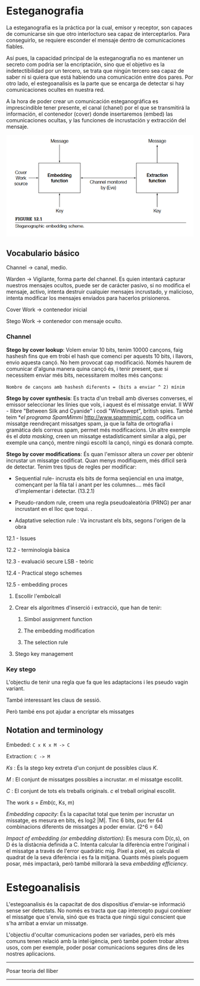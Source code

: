 # Esteganografia

La esteganografia es la práctica por la cual, emisor y receptor, son capaces de comunicarse sin que otro interlocturo sea capaz de interceptarlos. Para conseguirlo, se requiere esconder el mensaje dentro de comunicaciones fiables.

Así pues, la capacidad principal de la esteganografia no es mantener un secreto com podria ser la encriptación, sino que el objetivo es la indetectibilidad por un tercero, se trata que ningún tercero sea capaz de saber ni si quiera que está habiendo una comunicación entre dos pares. Por otro lado, el estegoanalisis es la parte que se encarga de detectar si hay comunicaciones ocultes en nuestra red.

A la hora de poder crear un comunicación esteganográfica es imprescindible tener presente, el canal (chanel) por el que se transmitirá la información, el contenedor (cover) donde insertaremos (embed) las comunicaciones ocultas, y las funciones de incrustación y extracción del mensaje.

<picture>
 <img alt="Esquema básico de esteganografia." src="scheme_stego.png">
</picture>

## Vocabulario básico

Channel -> canal, medio.

Warden -> Vigilante, forma parte del channel. Es quien intentará capturar nuestros mensajes ocultos, puede ser de carácter pasivo, si no modifica el mensaje, activo, intenta destruir cualquier mensajes incrustado, y malicioso, intenta modificar los mensajes enviados para hacerlos prisioneros.

Cover Work -> contenedor inicial

Stego Work -> contenedor con mensaje oculto.

### Channel

**Stego by cover lookup**: Volem enviar 10 bits, tenim 10000 cançons, faig hashesh fins que em trobi el hash que comenci per aquests 10 bits, i llavors, envio aquesta cançó. No hem provocat cap modificació. Només haurem de comunicar d'alguna manera quina cançó és, i tenir present, que si necessitem enviar més bits, necessitarem moltes més cançons:

`Nombre de cançons amb hashesh diferents = (bits a enviar ^ 2) mínim`

**Stego by cover synthesis**: Es tracta d'un treball amb diverses converses, el emissor seleccionar les línies que vols, i aquest és el missatge enviat. II WW - llibre "Between Silk and Cyanide" i codi "Windswept", british spies. També teim **el programa SpamMimmi* http://www.spammimic.com, codifica un missatge reendreçant missatges spam, ja que la falta de ortografia i gramàtica dels correus spam, permet més modificacions. Un altre exemple és el *data masking*, creen un missatge estadísticament similar a algú, per exemple una cançó, mentre ningú escolti la cançó, ningú es donarà compte.

**Stego by cover modifications**: És quan l'emissor altera un *cover* per obtenir incrustar un missatge codificat. Quan menys modifiquem, més difícil serà de detectar. Tenim tres tipus de regles per modificar:

- Sequential rule- incrusta els bits de forma seqüencial en una imatge, començant per la fila tal i anant per les columnes.... més fàcil d'implementar i detectar. (13.2.1)

- Pseudo-random rule, creem una regla pseudoaleatòria (PRNG) per anar incrustant en el lloc que toqui. .

- Adaptative selection rule : Va incrustant els bits, segons l'origen de la obra







12.1 - Issues

12.2 - terminologia bàsica

12.3 - evaluació secure LSB - teòric

12.4 - Practical stego schemes

12.5 - embedding proces







1. Escollir l'embolcall

2. Crear els algoritmes d'inserció i extracció, que han de tenir:

   1. Simbol assignment function

   2. The embedding modification

   3. The selection rule

3. Stego key management





### Key stego

L'objectiu de tenir una regla que fa que les adaptacions i les pseudo vagin variant.

També interessant les claus de sessió.

Però també ens pot ajudar a encriptar els missatges



## Notation and terminology

Embeded: `C x K x M -> C`

Extraction: `C -> M`

*K$s$* : És la stego key extreta d'un conjunt de possibles claus *K*.

*M* : El conjunt de missatges possibles a incrustar. *m* el missatge escollit.

*C* : El conjunt de tots els treballs originals. *c* el treball original escollit.

The work *s* = *Emb*(c, K$s$, m)

*Embedding capacity*: És la capacitat total que tenim per incrustar un missatge, es mesura en bits, és log$2$ |M|. Tinc 6 bits, puc fer 64 combinacions diferents de missatges a poder enviar. (2^6 = 64)

*Impact of embedding (or embedding distortion)*:  Es mesura com D(c,s), on D és la distàcnia definida a C. Intenta calcular la diferència entre l'original i el missatge a través de l'error quadràtic mig. Pixel a pixel, es calcula el quadrat de la seva diferència i es fa la mitjana. Quants més pixels poguem posar, més impactarà, però també millorarà la seva *embedding efficiency*.











# Estegoanalisis

L'estegoanalisis és la capacitat de dos dispositius d'enviar-se informació sense ser detectats. No només es tracta que cap intercepto pugui conèixer el missatge que s'envia, sinó que es tracta que ningú sigui conscient que s'ha arribat a enviar un missatge.

L'objectiu d'ocultar comunicacions poden ser variades, però els més comuns tenen relació amb la intel·igència, però també podem trobar altres usos, com per exemple, poder posar comunicacions segures dins de les nostres aplicacions.

-----

Posar teoria del lliber

----
